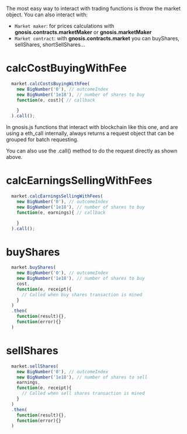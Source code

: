 The most easy way to interact with trading functions is throw the market object. You can also interact with:

* `Market maker`: for prices calculations with **gnosis.contracts.marketMaker** or **gnosis.marketMaker**
* `Market contract`: with **gnosis.contracts.market** you can buyShares, sellShares, shortSellShares...

# calcCostBuyingWithFee
```js
  market.calcCostsBuyingWithFee(
    new BigNumber('0'), // outcomeIndex
    new BigNumber('1e18'), // number of shares to buy
    function(e, cost){ // callback

    }
  ).call();
```
In gnosis.js functions that interact with blockchain like this one, and are using a eth_call internally,
always returns a request object that can be grouped for batch requesting.

You can also use the .call() method to do the request directly as shown above.

# calcEarningsSellingWithFees
```js
  market.calcEarningsSellingWithFees(
    new BigNumber('0'), // outcomeIndex
    new BigNumber('1e18'), // number of shares to buy
    function(e, earnings){ // callback

    }
  ).call();
```

# buyShares
```js
  market.buyShares(
    new BigNumber('0'), // outcomeIndex
    new BigNumber('1e18'), // number of shares to buy
    cost,
    function(e, receipt){
      // Called when buy shares transaction is mined
    }
  )
  .then(
    function(result){},
    function(error){}
  )
```

# sellShares
```js
  market.sellShares(
    new BigNumber('0'), // outcomeIndex
    new BigNumber('1e18'), // number of shares to sell
    earnings,
    function(e, receipt){
      // Called when sell shares transaction is mined
    }
  )
  .then(
    function(result){},
    function(error){}
  )
```
